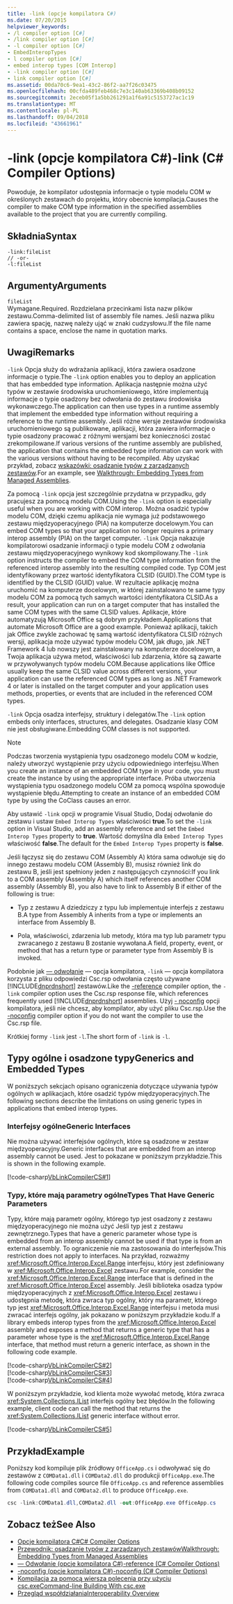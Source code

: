 ```yaml
---
title: -link (opcje kompilatora C#)
ms.date: 07/20/2015
helpviewer_keywords:
- /l compiler option [C#]
- /link compiler option [C#]
- -l compiler option [C#]
- EmbedInteropTypes
- l compiler option [C#]
- embed interop types [COM Interop]
- -link compiler option [C#]
- link compiler option [C#]
ms.assetid: 00da70c6-9ea1-43c2-86f2-aa7f26c03475
ms.openlocfilehash: 00cfda489feb468c7e3c140ab63369b408b09152
ms.sourcegitcommit: 2eceb05f1a5bb261291a1f6a91c5153727ac1c19
ms.translationtype: MT
ms.contentlocale: pl-PL
ms.lasthandoff: 09/04/2018
ms.locfileid: "43661961"
---
```

# <a name="-link-c-compiler-options"></a><span data-ttu-id="9c2d5-102">-link (opcje kompilatora C#)</span><span class="sxs-lookup"><span data-stu-id="9c2d5-102">-link (C# Compiler Options)</span></span>
<span data-ttu-id="9c2d5-103">Powoduje, że kompilator udostępnia informacje o typie modelu COM w określonych zestawach do projektu, który obecnie kompilacja.</span><span class="sxs-lookup"><span data-stu-id="9c2d5-103">Causes the compiler to make COM type information in the specified assemblies available to the project that you are currently compiling.</span></span>  
  
## <a name="syntax"></a><span data-ttu-id="9c2d5-104">Składnia</span><span class="sxs-lookup"><span data-stu-id="9c2d5-104">Syntax</span></span>  
  
```console  
-link:fileList  
// -or-  
-l:fileList  
```  
  
## <a name="arguments"></a><span data-ttu-id="9c2d5-105">Argumenty</span><span class="sxs-lookup"><span data-stu-id="9c2d5-105">Arguments</span></span>  
 `fileList`  
 <span data-ttu-id="9c2d5-106">Wymagane.</span><span class="sxs-lookup"><span data-stu-id="9c2d5-106">Required.</span></span> <span data-ttu-id="9c2d5-107">Rozdzielana przecinkami lista nazw plików zestawu.</span><span class="sxs-lookup"><span data-stu-id="9c2d5-107">Comma-delimited list of assembly file names.</span></span> <span data-ttu-id="9c2d5-108">Jeśli nazwa pliku zawiera spację, nazwę należy ująć w znaki cudzysłowu.</span><span class="sxs-lookup"><span data-stu-id="9c2d5-108">If the file name contains a space, enclose the name in quotation marks.</span></span>  
  
## <a name="remarks"></a><span data-ttu-id="9c2d5-109">Uwagi</span><span class="sxs-lookup"><span data-stu-id="9c2d5-109">Remarks</span></span>  
 <span data-ttu-id="9c2d5-110">`-link` Opcja służy do wdrażania aplikacji, która zawiera osadzone informacje o typie.</span><span class="sxs-lookup"><span data-stu-id="9c2d5-110">The `-link` option enables you to deploy an application that has embedded type information.</span></span> <span data-ttu-id="9c2d5-111">Aplikacja następnie można użyć typów w zestawie środowiska uruchomieniowego, które implementują informacje o typie osadzony bez odwołania do zestawu środowiska wykonawczego.</span><span class="sxs-lookup"><span data-stu-id="9c2d5-111">The application can then use types in a runtime assembly that implement the embedded type information without requiring a reference to the runtime assembly.</span></span> <span data-ttu-id="9c2d5-112">Jeśli różne wersje zestawów środowiska uruchomieniowego są publikowane, aplikacji, która zawiera informacje o typie osadzony pracować z różnymi wersjami bez konieczności zostać zrekompilowane.</span><span class="sxs-lookup"><span data-stu-id="9c2d5-112">If various versions of the runtime assembly are published, the application that contains the embedded type information can work with the various versions without having to be recompiled.</span></span> <span data-ttu-id="9c2d5-113">Aby uzyskać przykład, zobacz [wskazówki: osadzanie typów z zarządzanych zestawów](../../programming-guide/concepts/assemblies-gac/walkthrough-embedding-types-from-managed-assemblies-in-visual-studio.md).</span><span class="sxs-lookup"><span data-stu-id="9c2d5-113">For an example, see [Walkthrough: Embedding Types from Managed Assemblies](../../programming-guide/concepts/assemblies-gac/walkthrough-embedding-types-from-managed-assemblies-in-visual-studio.md).</span></span>  
  
 <span data-ttu-id="9c2d5-114">Za pomocą `-link` opcja jest szczególnie przydatna w przypadku, gdy pracujesz za pomocą modelu COM.</span><span class="sxs-lookup"><span data-stu-id="9c2d5-114">Using the `-link` option is especially useful when you are working with COM interop.</span></span> <span data-ttu-id="9c2d5-115">Można osadzić typów modelu COM, dzięki czemu aplikacja nie wymaga już podstawowego zestawu międzyoperacyjnego (PIA) na komputerze docelowym.</span><span class="sxs-lookup"><span data-stu-id="9c2d5-115">You can embed COM types so that your application no longer requires a primary interop assembly (PIA) on the target computer.</span></span> <span data-ttu-id="9c2d5-116">`-link` Opcja nakazuje kompilatorowi osadzanie informacji o typie modelu COM z odwołania zestawu międzyoperacyjnego wynikowy kod skompilowany.</span><span class="sxs-lookup"><span data-stu-id="9c2d5-116">The `-link` option instructs the compiler to embed the COM type information from the referenced interop assembly into the resulting compiled code.</span></span> <span data-ttu-id="9c2d5-117">Typ COM jest identyfikowany przez wartość identyfikatora CLSID (GUID).</span><span class="sxs-lookup"><span data-stu-id="9c2d5-117">The COM type is identified by the CLSID (GUID) value.</span></span> <span data-ttu-id="9c2d5-118">W rezultacie aplikację można uruchomić na komputerze docelowym, w której zainstalowano te same typy modelu COM za pomocą tych samych wartości identyfikatora CLSID.</span><span class="sxs-lookup"><span data-stu-id="9c2d5-118">As a result, your application can run on a target computer that has installed the same COM types with the same CLSID values.</span></span> <span data-ttu-id="9c2d5-119">Aplikacje, które automatyzują Microsoft Office są dobrym przykładem.</span><span class="sxs-lookup"><span data-stu-id="9c2d5-119">Applications that automate Microsoft Office are a good example.</span></span> <span data-ttu-id="9c2d5-120">Ponieważ aplikacji, takich jak Office zwykle zachować tę samą wartość identyfikatora CLSID różnych wersji, aplikacja może używać typów modelu COM, jak długo, jak .NET Framework 4 lub nowszy jest zainstalowany na komputerze docelowym, a Twoja aplikacja używa metod, właściwości lub zdarzenia, które są zawarte w przywoływanych typów modelu COM.</span><span class="sxs-lookup"><span data-stu-id="9c2d5-120">Because applications like Office usually keep the same CLSID value across different versions, your application can use the referenced COM types as long as .NET Framework 4 or later is installed on the target computer and your application uses methods, properties, or events that are included in the referenced COM types.</span></span>  
  
 <span data-ttu-id="9c2d5-121">`-link` Opcja osadza interfejsy, struktury i delegatów.</span><span class="sxs-lookup"><span data-stu-id="9c2d5-121">The `-link` option embeds only interfaces, structures, and delegates.</span></span> <span data-ttu-id="9c2d5-122">Osadzanie klasy COM nie jest obsługiwane.</span><span class="sxs-lookup"><span data-stu-id="9c2d5-122">Embedding COM classes is not supported.</span></span>  
  
> [!NOTE]
>  <span data-ttu-id="9c2d5-123">Podczas tworzenia wystąpienia typu osadzonego modelu COM w kodzie, należy utworzyć wystąpienie przy użyciu odpowiedniego interfejsu.</span><span class="sxs-lookup"><span data-stu-id="9c2d5-123">When you create an instance of an embedded COM type in your code, you must create the instance by using the appropriate interface.</span></span> <span data-ttu-id="9c2d5-124">Próba utworzenia wystąpienia typu osadzonego modelu COM za pomocą wspólna spowoduje wystąpienie błędu.</span><span class="sxs-lookup"><span data-stu-id="9c2d5-124">Attempting to create an instance of an embedded COM type by using the CoClass causes an error.</span></span>  
  
 <span data-ttu-id="9c2d5-125">Aby ustawić `-link` opcji w programie Visual Studio, Dodaj odwołanie do zestawu i ustaw `Embed Interop Types` właściwości **true**.</span><span class="sxs-lookup"><span data-stu-id="9c2d5-125">To set the `-link` option in Visual Studio, add an assembly reference and set the `Embed Interop Types` property to **true**.</span></span> <span data-ttu-id="9c2d5-126">Wartość domyślna dla `Embed Interop Types` właściwość **false**.</span><span class="sxs-lookup"><span data-stu-id="9c2d5-126">The default for the `Embed Interop Types` property is **false**.</span></span>  
  
 <span data-ttu-id="9c2d5-127">Jeśli łączysz się do zestawu COM (Assembly A) która sama odwołuje się do innego zestawu modelu COM (Assembly B), musisz również link do zestawu B, jeśli jest spełniony jeden z następujących czynności:</span><span class="sxs-lookup"><span data-stu-id="9c2d5-127">If you link to a COM assembly (Assembly A) which itself references another COM assembly (Assembly B), you also have to link to Assembly B if either of the following is true:</span></span>  
  
-   <span data-ttu-id="9c2d5-128">Typ z zestawu A dziedziczy z typu lub implementuje interfejs z zestawu B.</span><span class="sxs-lookup"><span data-stu-id="9c2d5-128">A type from Assembly A inherits from a type or implements an interface from Assembly B.</span></span>  
  
-   <span data-ttu-id="9c2d5-129">Pola, właściwości, zdarzenia lub metody, która ma typ lub parametr typu zwracanego z zestawu B zostanie wywołana.</span><span class="sxs-lookup"><span data-stu-id="9c2d5-129">A field, property, event, or method that has a return type or parameter type from Assembly B is invoked.</span></span>  
  
 <span data-ttu-id="9c2d5-130">Podobnie jak [— odwołanie](../../../csharp/language-reference/compiler-options/reference-compiler-option.md) — opcja kompilatora, `-link` — opcja kompilatora korzysta z pliku odpowiedzi Csc.rsp odwołania często używane [!INCLUDE[dnprdnshort](~/includes/dnprdnshort-md.md)] zestawów.</span><span class="sxs-lookup"><span data-stu-id="9c2d5-130">Like the [-reference](../../../csharp/language-reference/compiler-options/reference-compiler-option.md) compiler option, the `-link` compiler option uses the Csc.rsp response file, which references frequently used [!INCLUDE[dnprdnshort](~/includes/dnprdnshort-md.md)] assemblies.</span></span> <span data-ttu-id="9c2d5-131">Użyj [- noconfig](../../../csharp/language-reference/compiler-options/noconfig-compiler-option.md) opcji kompilatora, jeśli nie chcesz, aby kompilator, aby użyć pliku Csc.rsp.</span><span class="sxs-lookup"><span data-stu-id="9c2d5-131">Use the [-noconfig](../../../csharp/language-reference/compiler-options/noconfig-compiler-option.md) compiler option if you do not want the compiler to use the Csc.rsp file.</span></span>  
  
 <span data-ttu-id="9c2d5-132">Krótkiej formy `-link` jest `-l`.</span><span class="sxs-lookup"><span data-stu-id="9c2d5-132">The short form of `-link` is `-l`.</span></span>  
  
## <a name="generics-and-embedded-types"></a><span data-ttu-id="9c2d5-133">Typy ogólne i osadzone typy</span><span class="sxs-lookup"><span data-stu-id="9c2d5-133">Generics and Embedded Types</span></span>  
 <span data-ttu-id="9c2d5-134">W poniższych sekcjach opisano ograniczenia dotyczące używania typów ogólnych w aplikacjach, które osadzić typów międzyoperacyjnych.</span><span class="sxs-lookup"><span data-stu-id="9c2d5-134">The following sections describe the limitations on using generic types in applications that embed interop types.</span></span>  
  
### <a name="generic-interfaces"></a><span data-ttu-id="9c2d5-135">Interfejsy ogólne</span><span class="sxs-lookup"><span data-stu-id="9c2d5-135">Generic Interfaces</span></span>  
 <span data-ttu-id="9c2d5-136">Nie można używać interfejsów ogólnych, które są osadzone w zestaw międzyoperacyjny.</span><span class="sxs-lookup"><span data-stu-id="9c2d5-136">Generic interfaces that are embedded from an interop assembly cannot be used.</span></span> <span data-ttu-id="9c2d5-137">Jest to pokazane w poniższym przykładzie.</span><span class="sxs-lookup"><span data-stu-id="9c2d5-137">This is shown in the following example.</span></span>  
  
 [!code-csharp[VbLinkCompilerCS#1](../../../csharp/language-reference/compiler-options/codesnippet/CSharp/link-compiler-option_1.cs)]  
  
### <a name="types-that-have-generic-parameters"></a><span data-ttu-id="9c2d5-138">Typy, które mają parametry ogólne</span><span class="sxs-lookup"><span data-stu-id="9c2d5-138">Types That Have Generic Parameters</span></span>  
 <span data-ttu-id="9c2d5-139">Typy, które mają parametr ogólny, którego typ jest osadzony z zestawu międzyoperacyjnego nie można użyć Jeśli typ jest z zestawu zewnętrznego.</span><span class="sxs-lookup"><span data-stu-id="9c2d5-139">Types that have a generic parameter whose type is embedded from an interop assembly cannot be used if that type is from an external assembly.</span></span> <span data-ttu-id="9c2d5-140">To ograniczenie nie ma zastosowania do interfejsów.</span><span class="sxs-lookup"><span data-stu-id="9c2d5-140">This restriction does not apply to interfaces.</span></span> <span data-ttu-id="9c2d5-141">Na przykład, rozważmy <xref:Microsoft.Office.Interop.Excel.Range> interfejsu, który jest zdefiniowany w <xref:Microsoft.Office.Interop.Excel> zestawu.</span><span class="sxs-lookup"><span data-stu-id="9c2d5-141">For example, consider the <xref:Microsoft.Office.Interop.Excel.Range> interface that is defined in the <xref:Microsoft.Office.Interop.Excel> assembly.</span></span> <span data-ttu-id="9c2d5-142">Jeśli biblioteka osadza typów międzyoperacyjnych z <xref:Microsoft.Office.Interop.Excel> zestawu i udostępnia metodę, która zwraca typ ogólny, który ma parametr, którego typ jest <xref:Microsoft.Office.Interop.Excel.Range> interfejsu i metoda musi zwracać interfejs ogólny, jak pokazano w poniższym przykładzie kodu.</span><span class="sxs-lookup"><span data-stu-id="9c2d5-142">If a library embeds interop types from the <xref:Microsoft.Office.Interop.Excel> assembly and exposes a method that returns a generic type that has a parameter whose type is the <xref:Microsoft.Office.Interop.Excel.Range> interface, that method must return a generic interface, as shown in the following code example.</span></span>  
  
 [!code-csharp[VbLinkCompilerCS#2](../../../csharp/language-reference/compiler-options/codesnippet/CSharp/link-compiler-option_2.cs)]  
[!code-csharp[VbLinkCompilerCS#3](../../../csharp/language-reference/compiler-options/codesnippet/CSharp/link-compiler-option_3.cs)]  
[!code-csharp[VbLinkCompilerCS#4](../../../csharp/language-reference/compiler-options/codesnippet/CSharp/link-compiler-option_4.cs)]  
  
 <span data-ttu-id="9c2d5-143">W poniższym przykładzie, kod klienta może wywołać metodę, która zwraca <xref:System.Collections.IList> interfejs ogólny bez błędów.</span><span class="sxs-lookup"><span data-stu-id="9c2d5-143">In the following example, client code can call the method that returns the <xref:System.Collections.IList> generic interface without error.</span></span>  
  
 [!code-csharp[VbLinkCompilerCS#5](../../../csharp/language-reference/compiler-options/codesnippet/CSharp/link-compiler-option_5.cs)]  
  
## <a name="example"></a><span data-ttu-id="9c2d5-144">Przykład</span><span class="sxs-lookup"><span data-stu-id="9c2d5-144">Example</span></span>  
 <span data-ttu-id="9c2d5-145">Poniższy kod kompiluje plik źródłowy `OfficeApp.cs` i odwoływać się do zestawów z `COMData1.dll` i `COMData2.dll` do produkcji `OfficeApp.exe`.</span><span class="sxs-lookup"><span data-stu-id="9c2d5-145">The following code compiles source file `OfficeApp.cs` and reference assemblies from `COMData1.dll` and `COMData2.dll` to produce `OfficeApp.exe`.</span></span>  
  
```csharp  
csc -link:COMData1.dll,COMData2.dll -out:OfficeApp.exe OfficeApp.cs  
```  
  
## <a name="see-also"></a><span data-ttu-id="9c2d5-146">Zobacz też</span><span class="sxs-lookup"><span data-stu-id="9c2d5-146">See Also</span></span>

- [<span data-ttu-id="9c2d5-147">Opcje kompilatora C#</span><span class="sxs-lookup"><span data-stu-id="9c2d5-147">C# Compiler Options</span></span>](../../../csharp/language-reference/compiler-options/index.md)  
- [<span data-ttu-id="9c2d5-148">Przewodnik: osadzanie typów z zarządzanych zestawów</span><span class="sxs-lookup"><span data-stu-id="9c2d5-148">Walkthrough: Embedding Types from Managed Assemblies</span></span>](../../programming-guide/concepts/assemblies-gac/walkthrough-embedding-types-from-managed-assemblies-in-visual-studio.md)  
- [<span data-ttu-id="9c2d5-149">— Odwołanie (opcje kompilatora C#)</span><span class="sxs-lookup"><span data-stu-id="9c2d5-149">-reference (C# Compiler Options)</span></span>](../../../csharp/language-reference/compiler-options/reference-compiler-option.md)  
- [<span data-ttu-id="9c2d5-150">-noconfig (opcje kompilatora C#)</span><span class="sxs-lookup"><span data-stu-id="9c2d5-150">-noconfig (C# Compiler Options)</span></span>](../../../csharp/language-reference/compiler-options/noconfig-compiler-option.md)  
- [<span data-ttu-id="9c2d5-151">Kompilacja za pomocą wiersza polecenia przy użyciu csc.exe</span><span class="sxs-lookup"><span data-stu-id="9c2d5-151">Command-line Building With csc.exe</span></span>](../../../csharp/language-reference/compiler-options/command-line-building-with-csc-exe.md)  
- [<span data-ttu-id="9c2d5-152">Przegląd współdziałania</span><span class="sxs-lookup"><span data-stu-id="9c2d5-152">Interoperability Overview</span></span>](../../../csharp/programming-guide/interop/interoperability-overview.md)
